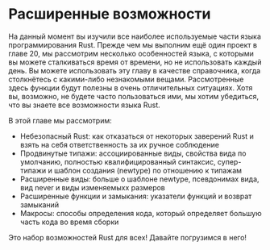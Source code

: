 # Расширенные возможности

На данный момент вы изучили все наиболее используемые части языка программирования Rust. Прежде чем мы выполним ещё один проект в главе 20, мы рассмотрим несколько особенностей языка, с которыми вы можете сталкиваться время от времени, но не использовать каждый день. Вы можете использовать эту главу в качестве справочника, когда столкнётесь с какими-либо незнакомыми вещами. Рассмотренные здесь функции будут полезны в очень отличительных ситуациях. Хотя вы, возможно, не будете часто пользоваться ими, мы хотим убедиться, что вы знаете все возможности языка Rust.

В этой главе мы рассмотрим:

- Небезопасный Rust: как отказаться от некоторых заверений Rust и взять на себя ответственность за их ручное соблюдение
- Продвинутые типажи: ассоциированные виды, свойства вида по умолчанию, полностью квалифицированный синтаксис, супер-типажи и шаблон создания (newtype) по отношению к типажам
- Расширенные виды: больше о шаблоне newtype, псевдонимах вида, вид never и виды изменяемыхх размеров
- Расширенные функции и замыкания: указатели функций и возврат замыканий
- Макросы: способы определения кода, который определяет большую часть кода во время сборки

Это набор возможностей Rust для всех! Давайте погрузимся в него!
